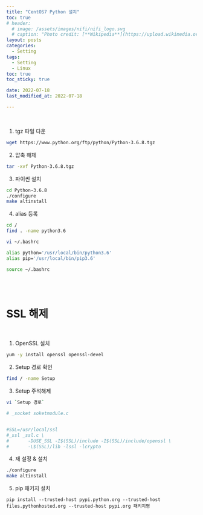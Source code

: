 ```yaml
---
title: "CentOS7 Python 설치"
toc: true
# header:
  # image: /assets/images/nifi/nifi_logo.svg
  # caption: "Photo credit: [**Wikipedia**](https://upload.wikimedia.org/wikipedia/commons/f/ff/Apache-nifi-logo.svg)"
layout: posts
categories:
  - Setting
tags:
  - Setting
  - Linux
toc: true
toc_sticky: true

date: 2022-07-18
last_modified_at: 2022-07-18

---
```


<br>

1. tgz 파일 다운

```bash
wget https://www.python.org/ftp/python/Python-3.6.8.tgz
```

2. 압축 해제

```bash
tar -xvf Python-3.6.8.tgz
```

3. 파이썬 설치

```bash
cd Python-3.6.8
./configure
make altinstall
```

4. alias 등록

```bash
cd /
find . -name python3.6

vi ~/.bashrc

alias python='/usr/local/bin/python3.6'
alias pip='/usr/local/bin/pip3.6'

source ~/.bashrc
```

<br><br>

# SSL 해제

<br>

1. OpenSSL 설치

```bash
yum -y install openssl openssl-devel
```

2. Setup 경로 확인

```bash
find / -name Setup
```

3. Setup 주석해제

```bash
vi `Setup 경로`

# _socket soketmodule.c 


#SSL=/usr/local/ssl
#_ssl _ssl.c \
#       -DUSE_SSL -I$(SSL)/include -I$(SSL)/include/openssl \
#       -L$(SSL)/lib -lssl -lcrypto
```

4. 재 설정 & 설치

```bash
./configure
make altinstall
```

5. pip 패키지 설치

```
pip install --trusted-host pypi.python.org --trusted-host files.pythonhosted.org --trusted-host pypi.org 패키지명
```